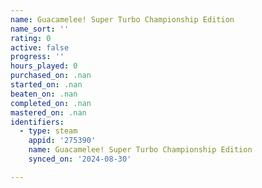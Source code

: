 ```yaml
---
name: Guacamelee! Super Turbo Championship Edition
name_sort: ''
rating: 0
active: false
progress: ''
hours_played: 0
purchased_on: .nan
started_on: .nan
beaten_on: .nan
completed_on: .nan
mastered_on: .nan
identifiers:
  - type: steam
    appid: '275390'
    name: Guacamelee! Super Turbo Championship Edition
    synced_on: '2024-08-30'

---
```

